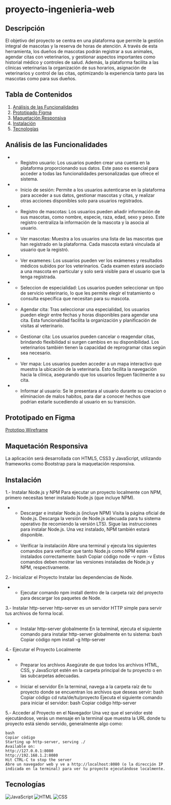 # proyecto-ingenieria-web
## Descripción

El objetivo del proyecto se centra en una plataforma que permite la gestión integral de mascotas y la reserva de horas de atención. A través de esta herramienta, los dueños de mascotas podrán registrar a sus animales, agendar citas con veterinarios, y gestionar aspectos importantes como historial médico y controles de salud. Además, la plataforma facilita a las clínicas veterinarias la organización de sus horarios, asignación de veterinarios y control de las citas, optimizando la experiencia tanto para las mascotas como para sus dueños.

## Tabla de Contenidos

1. [Análisis de las Funcionalidades](#análisisdelasfuncionalidades)
2. [Prototipado Figma](#prototipadofigma)
3. [Maquetación Responsiva](#aaquetaciónresponsiva)
4. [Instalación](#instalación)
5. [Tecnologías](#tecnologías)


## Análisis de las Funcionalidades

- - Registro usuario: Los usuarios pueden crear una cuenta en la plataforma proporcionando sus datos. Este paso es esencial para acceder a todas las funcionalidades personalizadas que ofrece el sistema.

- - Inicio de sesión: Permite a los usuarios autenticarse en la plataforma para acceder a sus datos, gestionar mascotas y citas, y realizar otras acciones disponibles solo para usuarios registrados.

- - Registro de mascotas:  Los usuarios pueden añadir información de sus mascotas, como nombre, especie, raza, edad, sexo y peso. Este registro centraliza la información de la mascota y la asocia al usuario.

- - Ver mascotas: Muestra a los usuarios una lista de las mascotas que han registrado en la plataforma. Cada mascota estará vinculada al usuario que la registró.

- - Ver examenes: Los usuarios pueden ver los exámenes y resultados médicos subidos por los veterinarios. Cada examen estará asociado a una mascota en particular y solo será visible para el usuario que la tenga registrada.

- - Seleccion de especialidad: Los usuarios pueden seleccionar un tipo de servicio veterinario, lo que les permite elegir el tratamiento o consulta específica que necesitan para su mascota.

- - Agendar cita: Tras seleccionar una especialidad, los usuarios pueden elegir entre fechas y horas disponibles para agendar una cita. Esta funcionalidad facilita la organización y planificación de visitas al veterinario.

- - Gestionar cita: Los usuarios pueden cancelar o reagendar citas, brindando flexibilidad si surgen cambios en su disponibilidad. Los veterinarios también tienen la capacidad de reprogramar citas según sea necesario.

- - Ver mapa:  Los usuarios pueden acceder a un mapa interactivo que muestra la ubicación de la veterinaria. Esto facilita la navegación hacia la clínica, asegurando que los usuarios lleguen fácilmente a su cita.

- - Informar al usuario: Se le presentara al usuario durante su creacion o eliminacion de malos habitos, para dar a conocer hechos que podrian estarle sucediendo al usuario en su transición.


## Prototipado en Figma

[Prototipo Wireframe](https://www.figma.com/design/7zBLHvZevefZ7TskdLj4lE/proyecto-ingenieria-web?node-id=0-1&t=ssWzkNsHk9A4cfor-1)

## Maquetación Responsiva
La aplicación será desarrollada con HTML5, CSS3 y JavaScript, utilizando frameworks como Bootstrap para la
maquetación responsiva.

## Instalación

1.- Instalar Node.js y NPM
Para ejecutar un proyecto localmente con NPM, primero necesitas tener instalado Node.js (que incluye NPM).

- - Descargar e instalar Node.js (incluye NPM)
    Visita la página oficial de Node.js.
    Descarga la versión de Node.js adecuada para tu sistema operativo (te recomiendo la versión LTS).
    Sigue las instrucciones para instalar Node.js. Una vez instalado, NPM también estará disponible.
- - Verificar la instalación
    Abre una terminal y ejecuta los siguientes comandos para verificar que tanto Node.js como NPM están instalados correctamente:
    bash
    Copiar código
    node -v
    npm -v
    Estos comandos deben mostrar las versiones instaladas de Node.js y NPM, respectivamente.

2.- Inicializar el Proyecto
    Instalar las dependencias de Node.

- - Ejecutar comando npm install dentro de la carpeta raíz del proyecto para descargar los paquetes de Node.


3.- Instalar http-server
    http-server es un servidor HTTP simple para servir tus archivos de forma local.

- - Instalar http-server globalmente
    En la terminal, ejecuta el siguiente comando para instalar http-server globalmente en tu sistema:
    bash
    Copiar código
    npm install -g http-server

4.- Ejecutar el Proyecto Localmente
- - Preparar los archivos
    Asegúrate de que todos los archivos HTML, CSS, y JavaScript estén en la carpeta principal de tu proyecto o en las subcarpetas adecuadas.
- - Iniciar el servidor
    En la terminal, navega a la carpeta raíz de tu proyecto donde se encuentran los archivos que deseas servir:
    bash
    Copiar código
    cd ruta/de/tu/proyecto
    Ejecuta el siguiente comando para iniciar el servidor:
    bash
    Copiar código
    http-server

5.- Acceder al Proyecto en el Navegador
    Una vez que el servidor esté ejecutándose, verás un mensaje en la terminal que muestra la URL donde tu proyecto está siendo servido, generalmente algo como:

    bash
    Copiar código
    Starting up http-server, serving ./
    Available on:
    http://127.0.0.1:8080
    http://192.168.1.2:8080
    Hit CTRL-C to stop the server
    Abre un navegador web y ve a http://localhost:8080 (o la dirección IP indicada en la terminal) para ver tu proyecto ejecutándose localmente.


## Tecnologías
![JavaScript](https://img.shields.io/badge/JavaScript-F7DF1E?style=flat&logo=javascript&logoColor=black)
![HTML](https://img.shields.io/badge/HTML5-E34F26?style=flat&logo=html5&logoColor=white)
![CSS](https://img.shields.io/badge/CSS3-1572B6?style=flat&logo=css3&logoColor=white)
 
